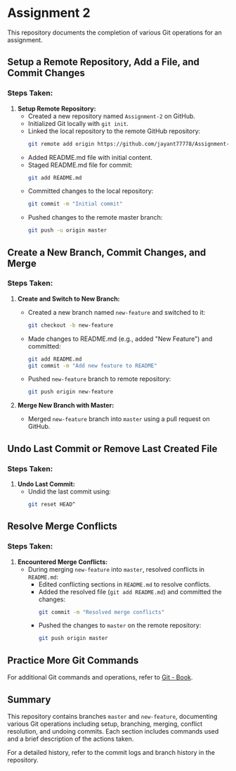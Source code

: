 #  Assignment 2

This repository documents the completion of various Git operations for an assignment.

## Setup a Remote Repository, Add a File, and Commit Changes

### Steps Taken:

1. **Setup Remote Repository:**
   - Created a new repository named `Assignment-2` on GitHub.
   - Initialized Git locally with `git init`.
   - Linked the local repository to the remote GitHub repository:
     ```bash
     git remote add origin https://github.com/jayant77778/Assignment-2.git
     ```
   - Added README.md file with initial content.
   - Staged README.md file for commit:
     ```bash
     git add README.md
     ```
   - Committed changes to the local repository:
     ```bash
     git commit -m "Initial commit"
     ```
   - Pushed changes to the remote master branch:
     ```bash
     git push -u origin master
     ```

## Create a New Branch, Commit Changes, and Merge

### Steps Taken:

1. **Create and Switch to New Branch:**
   - Created a new branch named `new-feature` and switched to it:
     ```bash
     git checkout -b new-feature
     ```
   - Made changes to README.md (e.g., added "New Feature") and committed:
     ```bash
     git add README.md
     git commit -m "Add new feature to README"
     ```
   - Pushed `new-feature` branch to remote repository:
     ```bash
     git push origin new-feature
     ```

2. **Merge New Branch with Master:**
   - Merged `new-feature` branch into `master` using a pull request on GitHub.

## Undo Last Commit or Remove Last Created File

### Steps Taken:

1. **Undo Last Commit:**
   - Undid the last commit using:
     ```bash
     git reset HEAD^
     ```

## Resolve Merge Conflicts

### Steps Taken:

1. **Encountered Merge Conflicts:**
   - During merging `new-feature` into `master`, resolved conflicts in `README.md`:
     - Edited conflicting sections in `README.md` to resolve conflicts.
     - Added the resolved file (`git add README.md`) and committed the changes:
       ```bash
       git commit -m "Resolved merge conflicts"
       ```
     - Pushed the changes to `master` on the remote repository:
       ```bash
       git push origin master
       ```

## Practice More Git Commands

For additional Git commands and operations, refer to [Git - Book](https://git-scm.com/book/en/v6).

## Summary

This repository contains branches `master` and `new-feature`, documenting various Git operations including setup, branching, merging, conflict resolution, and undoing commits. Each section includes commands used and a brief description of the actions taken.

For a detailed history, refer to the commit logs and branch history in the repository.
